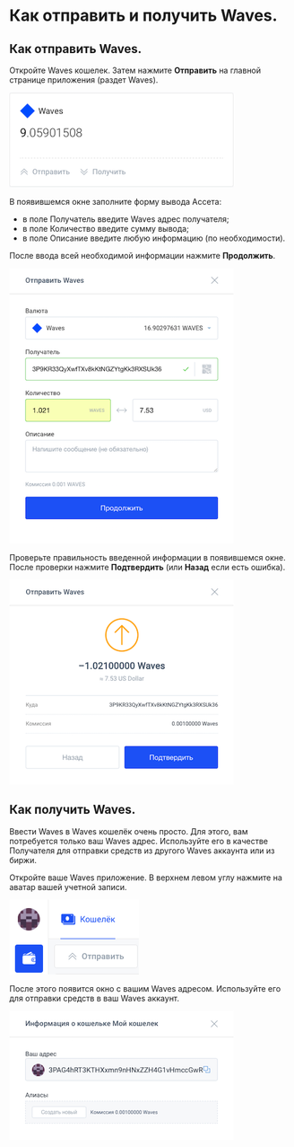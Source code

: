 # **Как отправить и получить Waves**.

## **Как отправить Waves**.

Откройте Waves кошелек.
Затем нажмите **Отправить** на главной странице приложения (раздет Waves).

![](/ru/_assets/waves_transfers_01.png)

В появившемся окне заполните форму вывода Ассета:

- в поле Получатель введите Waves адрес получателя;
- в поле Количество введите сумму вывода;
- в поле Описание введите любую информацию (по необходимости).

После ввода всей необходимой информации нажмите **Продолжить**.

![](/ru/_assets/waves_transfers_02.png)

Проверьте правильность введенной информации в появившемся окне.
После проверки нажмите **Подтвердить** (или **Назад** если есть ошибка).

![](/ru/_assets/waves_transfers_03.png)

## **Как получить Waves**.

Ввести Waves в Waves кошелёк очень просто.
Для этого, вам потребуется только ваш Waves адрес. Используйте его в качестве Получателя для отправки средств из другого Waves аккаунта или из биржи.

Откройте ваше Waves приложение. В верхнем левом углу нажмите на аватар вашей учетной записи.

![](/ru/_assets/waves_transfers_04.png)

После этого появится окно с вашим Waves адресом. Используйте его для отправки средств в ваш Waves аккаунт.

![](/ru/_assets/waves_transfers_05.png)
